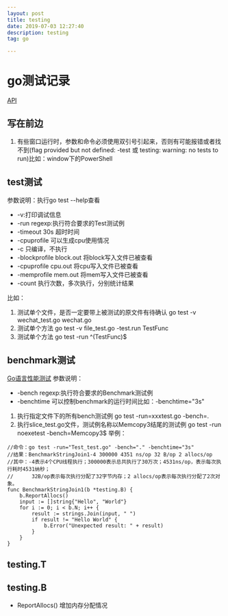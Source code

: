 ```yaml
---
layout: post
title: testing
date: 2019-07-03 12:27:40
description: testing
tag: go

---
```

# go测试记录

[API](http://docscn.studygolang.com/pkg/testing/ "参考文章")

## 写在前边
1. 有些窗口运行时，参数和命令必须使用双引号引起来，否则有可能报错或者找不到(flag provided but not defined: -test 或 testing: warning: no tests to run)比如：window下的PowerShell

## test测试
参数说明：执行go test --help查看
+ -v:打印调试信息
+ -run regexp:执行符合要求的Test测试例
+ -timeout 30s 超时时间
+ -cpuprofile 可以生成cpu使用情况
+ -c 只编译，不执行
+ -blockprofile block.out 将block写入文件已被查看
+ -cpuprofile cpu.out 将cpu写入文件已被查看
+ -memprofile mem.out 将mem写入文件已被查看
+ -count 执行次数，多次执行，分别统计结果

比如：
1. 测试单个文件，是否一定要带上被测试的原文件有待确认
    go test -v  wechat_test.go wechat.go 
2. 测试单个方法
	go test -v file_test.go -test.run TestFunc
3. 测试单个方法
	go test -run ^(TestFunc)$
	

## benchmark测试
[Go语言性能测试](https://www.cnblogs.com/davygeek/p/7741616.html "别人的")
参数说明：
+ -bench regexp:执行符合要求的Benchmark测试例
+ -benchtime 可以控制benchmark的运行时间比如：-benchtime="3s"

1. 执行指定文件下的所有bench测试例
 go test -run=xxxtest.go -bench=. 
2. 执行slice_test.go文件，测试例名称以Memcopy3结尾的测试例
 go test -run noexetest -bench=Memcopy3$
举例：
```
//命令：go test -run="Test_test.go" -bench="." -benchtime="3s"
//结果：BenchmarkStringJoin1-4 300000 4351 ns/op 32 B/op 2 allocs/op
//其中：-4表示4个CPU线程执行；300000表示总共执行了30万次；4531ns/op，表示每次执行耗时4531纳秒；
//      32B/op表示每次执行分配了32字节内存；2 allocs/op表示每次执行分配了2次对象。
func BenchmarkStringJoin1(b *testing.B) {
    b.ReportAllocs()
    input := []string{"Hello", "World"}
    for i := 0; i < b.N; i++ {
        result := strings.Join(input, " ")
        if result != "Hello World" {
            b.Error("Unexpected result: " + result)
        }
    }
}
```


## testing.T

## testing.B
+ ReportAllocs() 增加内存分配情况
